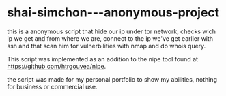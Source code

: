 # shai-simchon---anonymous-project
this is a anonymous script that hide our ip under tor network, checks wich ip we get and from where we are, connect 
to the ip we've get earlier with ssh and that scan him for vulnerbilities with nmap and do whois query.

This script was implemented as an addition to the nipe tool found at https://github.com/htrgouvea/nipe.

the script was made for my personal portfolio to show my abilities, nothing for business or commercial use.
